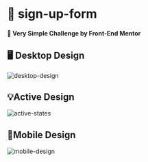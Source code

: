 # 📝 sign-up-form
#### 📌 Very Simple Challenge by Front-End Mentor
## 🖥️ Desktop Design
![desktop-design](https://github.com/user-attachments/assets/fca7d1b4-44aa-436e-b72b-f47523f2c51c)
## 💡Active Design
![active-states](https://github.com/user-attachments/assets/e51cc68b-d5b6-4ab6-bb82-e7556b2cd8b2)
## 📱Mobile Design
![mobile-design](https://github.com/user-attachments/assets/8998bb3d-7fc0-4e3f-8f71-d6ddd4a2622b)
